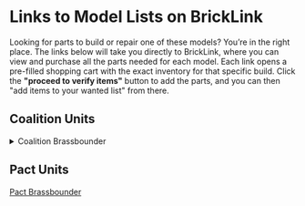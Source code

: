 # Links to Model Lists on BrickLink
Looking for parts to build or repair one of these models? You’re in the right place. The links below will take you directly to BrickLink, where you can view and purchase all the parts needed for each model. Each link opens a pre-filled shopping cart with the exact inventory for that specific build. Click the **"proceed to verify items"** button to add the parts, and you can then "add items to your wanted list" from there.
## Coalition Units

<details><summary> Coalition Brassbounder </summary>
    
```xml

<INVENTORY>
    <ITEM>
        <ITEMTYPE>P</ITEMTYPE>
        <ITEMID>4733</ITEMID>
        <COLOR>85</COLOR>
        <MINQTY>1</MINQTY>
    </ITEM>
    <ITEM>
        <ITEMTYPE>P</ITEMTYPE>
        <ITEMID>4081b</ITEMID>
        <COLOR>85</COLOR>
        <MINQTY>2</MINQTY>
    </ITEM>
    <ITEM>
        <ITEMTYPE>P</ITEMTYPE>
        <ITEMID>86208</ITEMID>
        <COLOR>85</COLOR>
        <MINQTY>1</MINQTY>
    </ITEM>
    <ITEM>
        <ITEMTYPE>P</ITEMTYPE>
        <ITEMID>85861</ITEMID>
        <COLOR>85</COLOR>
        <MINQTY>1</MINQTY>
    </ITEM>
    <ITEM>
        <ITEMTYPE>P</ITEMTYPE>
        <ITEMID>4697b</ITEMID>
        <COLOR>86</COLOR>
        <MINQTY>1</MINQTY>
    </ITEM>
    <ITEM>
        <ITEMTYPE>P</ITEMTYPE>
        <ITEMID>4085d</ITEMID>
        <COLOR>86</COLOR>
        <MINQTY>4</MINQTY>
    </ITEM>
    <ITEM>
        <ITEMTYPE>P</ITEMTYPE>
        <ITEMID>15712</ITEMID>
        <COLOR>86</COLOR>
        <MINQTY>4</MINQTY>
    </ITEM>
    <ITEM>
        <ITEMTYPE>P</ITEMTYPE>
        <ITEMID>26047</ITEMID>
        <COLOR>86</COLOR>
        <MINQTY>2</MINQTY>
    </ITEM>
    <ITEM>
        <ITEMTYPE>P</ITEMTYPE>
        <ITEMID>35464</ITEMID>
        <COLOR>86</COLOR>
        <MINQTY>1</MINQTY>
    </ITEM>
    <ITEM>
        <ITEMTYPE>P</ITEMTYPE>
        <ITEMID>3070</ITEMID>
        <COLOR>55</COLOR>
        <MINQTY>1</MINQTY>
    </ITEM>
    <ITEM>
        <ITEMTYPE>P</ITEMTYPE>
        <ITEMID>60849</ITEMID>
        <COLOR>86</COLOR>
        <MINQTY>2</MINQTY>
    </ITEM>
    <ITEM>
        <ITEMTYPE>P</ITEMTYPE>
        <ITEMID>32828</ITEMID>
        <COLOR>86</COLOR>
        <MINQTY>2</MINQTY>
    </ITEM>
    <ITEM>
        <ITEMTYPE>P</ITEMTYPE>
        <ITEMID>30162</ITEMID>
        <COLOR>85</COLOR>
        <MINQTY>1</MINQTY>
    </ITEM>
    <ITEM>
        <ITEMTYPE>P</ITEMTYPE>
        <ITEMID>11090</ITEMID>
        <COLOR>85</COLOR>
        <MINQTY>1</MINQTY>
    </ITEM>
</INVENTORY>

```

</details>

## Pact Units
[Pact Brassbounder](https://www.bricklink.com/v2/wanted/upload.page?sessionid=89BC1AC045BBA568F43DCA57B2BA0670&modelname=UntitledModel&token=%2Fuser%2F1899631.92cac749.xml)
